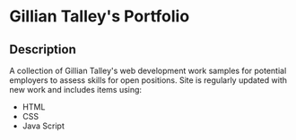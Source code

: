 # Gillian Talley's Portfolio
## Description
A collection of Gillian Talley's web development work samples for potential employers to assess skills for open positions. Site is regularly updated with new work and includes items using:
- HTML
- CSS
- Java Script
